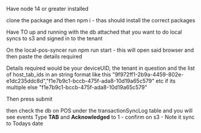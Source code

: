 Have node 14 or greater installed

clone the package and then npm i - thas should install the correct packages

Have TO up and running with the db attached that you want to do local syncs to s3 and signed in to the tenant

On the local-pos-syncer run npm run start - this will open said browser and then paste the details required

Details required would be your deviceUID, the tenant in question and the list of host_tab_ids in an string format like this 
"9f972ff1-2b9a-4459-802e-e1dc235ddc8d","f1e7b9c1-bccb-475f-ada8-10d19a65c579" etc if its multiple else "f1e7b9c1-bccb-475f-ada8-10d19a65c579"

Then press submit 

then check the db on POS under the transactionSyncLog table and you will see events Type **TAB** and **Acknowledged** to 1 - confirm on s3 - Note it sync to Todays date
